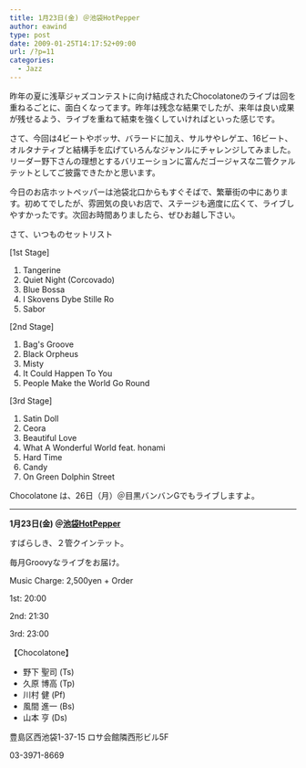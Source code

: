 ```yaml
---
title: 1月23日(金) ＠池袋HotPepper
author: eawind
type: post
date: 2009-01-25T14:17:52+09:00
url: /?p=11
categories:
  - Jazz
---
```

昨年の夏に浅草ジャズコンテストに向け結成されたChocolatoneのライブは回を重ねるごとに、面白くなってます。昨年は残念な結果でしたが、来年は良い成果が残せるよう、ライブを重ねて結束を強くしていければといった感じです。

さて、今回は4ビートやボッサ、バラードに加え、サルサやレゲエ、16ビート、オルタナティブと結構手を広げていろんなジャンルにチャレンジしてみました。リーダー野下さんの理想とするバリエーションに富んだゴージャスな二管クァルテットとしてご披露できたかと思います。

今日のお店ホットペッパーは池袋北口からもすぐそばで、繁華街の中にあります。初めてでしたが、雰囲気の良いお店で、ステージも適度に広くて、ライブしやすかったです。次回お時間ありましたら、ぜひお越し下さい。

さて、いつものセットリスト

[1st Stage]

1. Tangerine
2. Quiet Night (Corcovado)
3. Blue Bossa
4. I Skovens Dybe Stille Ro
5. Sabor

[2nd Stage]

1. Bag's Groove
2. Black Orpheus
3. Misty
4. It Could Happen To You
5. People Make the World Go Round

[3rd Stage]

1. Satin Doll
2. Ceora
3. Beautiful Love
4. What A Wonderful World feat. honami
5. Hard Time
6. Candy
7. On Green Dolphin Street

Chocolatone は、26日（月）＠目黒バンバンGでもライブしますよ。

* * *

**1月23日(金) ＠<a href="http://jazzhotpepper.com/" target="_blank">池袋HotPepper</a>**

すばらしき、２管クインテット。

毎月Groovyなライブをお届け。

Music Charge: 2,500yen + Order

1st: 20:00

2nd: 21:30

3rd: 23:00

【Chocolatone】

- 野下 聖司 (Ts)
- 久原 博高 (Tp)
- 川村 健 (Pf)
- 風間 進一 (Bs)
- 山本 亨 (Ds)

豊島区西池袋1-37-15 ロサ会館隣西形ビル5F

03-3971-8669
